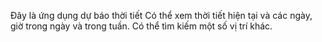 Đây là ứng dụng dự báo thời tiết
Có thể xem thời tiết hiện tại và các ngày, giờ trong ngày và trong tuần. Có thể tìm kiếm một số vị trí khác.
